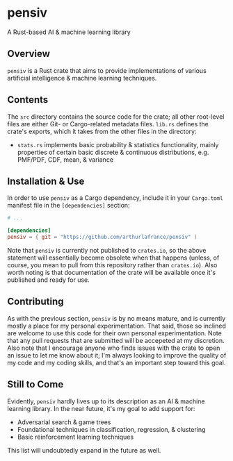 # pensiv
A Rust-based AI & machine learning library

## Overview
`pensiv` is a Rust crate that aims to provide implementations of various artificial intelligence & machine learning techniques.

## Contents
The `src` directory contains the source code for the crate; all other root-level files are either Git- or Cargo-related metadata files. `lib.rs` defines the crate's exports, which it takes from the other files in the directory:
* `stats.rs` implements basic probability & statistics functionality, mainly properties of certain basic discrete & continuous distributions, e.g. PMF/PDF, CDF, mean, & variance

## Installation & Use
In order to use `pensiv` as a Cargo dependency, include it in your `Cargo.toml` manifest file in the `[dependencies]` section:
```toml
# ...

[dependencies]
pensiv = { git = "https://github.com/arthurlafrance/pensiv" )
```

Note that `pensiv` is currently not published to `crates.io`, so the above statement will essentially become obsolete when that happens (unless, of course, you mean to pull from this repository rather than `crates.io`). Also worth noting is that documentation of the crate will be available once it's published and ready for use.

## Contributing
As with the previous section, `pensiv` is by no means mature, and is currently mostly a place for my personal experimentation. That said, those so inclined are welcome to use this code for their own personal experimentation. Note that any pull requests that are submitted will be accepeted at my discretion. Also note that I encourage anyone who finds issues with the crate to open an issue to let me know about it; I'm always looking to improve the quality of my code and my coding skills, and that's an important step toward this goal.

## Still to Come
Evidently, `pensiv` hardly lives up to its description as an AI & machine learning library. In the near future, it's my goal to add support for:
* Adversarial search & game trees
* Foundational techniques in classification, regression, & clustering
* Basic reinforcement learning techniques

This list will undoubtedly expand in the future as well.
